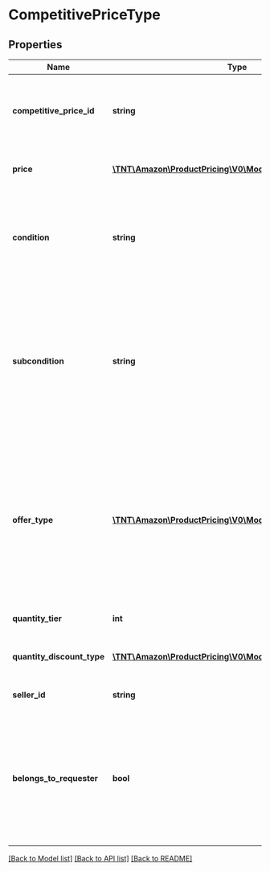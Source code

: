 # CompetitivePriceType

## Properties
Name | Type | Description | Notes
------------ | ------------- | ------------- | -------------
**competitive_price_id** | **string** | The pricing model for each price that is returned.  Possible values:  * 1 - New Buy Box Price. * 2 - Used Buy Box Price. | 
**price** | [**\TNT\Amazon\ProductPricing\V0\Model\PriceType**](PriceType.md) | Pricing information for a given CompetitivePriceId value. | 
**condition** | **string** | Indicates the condition of the item whose pricing information is returned. Possible values are: New, Used, Collectible, Refurbished, or Club. | [optional] 
**subcondition** | **string** | Indicates the subcondition of the item whose pricing information is returned. Possible values are: New, Mint, Very Good, Good, Acceptable, Poor, Club, OEM, Warranty, Refurbished Warranty, Refurbished, Open Box, or Other. | [optional] 
**offer_type** | [**\TNT\Amazon\ProductPricing\V0\Model\OfferCustomerType**](OfferCustomerType.md) | Indicates the type of customer that the offer is valid for.&lt;br&gt;&lt;br&gt;When the offer type is B2C in a quantity discount, the seller is winning the Buy Box because others do not have inventory at that quantity, not because they have a quantity discount on the ASIN. | [optional] 
**quantity_tier** | **int** | Indicates at what quantity this price becomes active. | [optional] 
**quantity_discount_type** | [**\TNT\Amazon\ProductPricing\V0\Model\QuantityDiscountType**](QuantityDiscountType.md) | Indicates the type of quantity discount this price applies to. | [optional] 
**seller_id** | **string** | The seller identifier for the offer. | [optional] 
**belongs_to_requester** | **bool** | Indicates whether or not the pricing information is for an offer listing that belongs to the requester. The requester is the seller associated with the SellerId that was submitted with the request. Possible values are: true and false. | [optional] 

[[Back to Model list]](../README.md#documentation-for-models) [[Back to API list]](../README.md#documentation-for-api-endpoints) [[Back to README]](../README.md)


